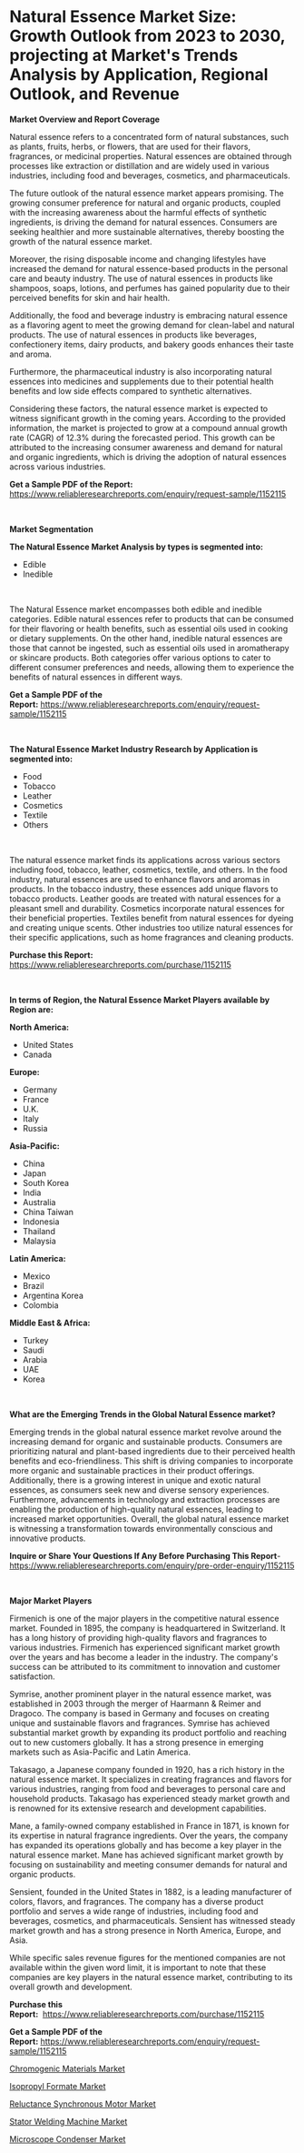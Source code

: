 <p><h1>Natural Essence Market Size: Growth Outlook from 2023 to 2030, projecting at Market's Trends Analysis by Application, Regional Outlook, and Revenue</h1></p><p><strong>Market Overview and Report Coverage</strong></p>
<p><p>Natural essence refers to a concentrated form of natural substances, such as plants, fruits, herbs, or flowers, that are used for their flavors, fragrances, or medicinal properties. Natural essences are obtained through processes like extraction or distillation and are widely used in various industries, including food and beverages, cosmetics, and pharmaceuticals.</p><p>The future outlook of the natural essence market appears promising. The growing consumer preference for natural and organic products, coupled with the increasing awareness about the harmful effects of synthetic ingredients, is driving the demand for natural essences. Consumers are seeking healthier and more sustainable alternatives, thereby boosting the growth of the natural essence market.</p><p>Moreover, the rising disposable income and changing lifestyles have increased the demand for natural essence-based products in the personal care and beauty industry. The use of natural essences in products like shampoos, soaps, lotions, and perfumes has gained popularity due to their perceived benefits for skin and hair health.</p><p>Additionally, the food and beverage industry is embracing natural essence as a flavoring agent to meet the growing demand for clean-label and natural products. The use of natural essences in products like beverages, confectionery items, dairy products, and bakery goods enhances their taste and aroma.</p><p>Furthermore, the pharmaceutical industry is also incorporating natural essences into medicines and supplements due to their potential health benefits and low side effects compared to synthetic alternatives.</p><p>Considering these factors, the natural essence market is expected to witness significant growth in the coming years. According to the provided information, the market is projected to grow at a compound annual growth rate (CAGR) of 12.3% during the forecasted period. This growth can be attributed to the increasing consumer awareness and demand for natural and organic ingredients, which is driving the adoption of natural essences across various industries.</p></p>
<p><strong>Get a Sample PDF of the Report:</strong> <a href="https://www.reliableresearchreports.com/enquiry/request-sample/1152115">https://www.reliableresearchreports.com/enquiry/request-sample/1152115</a></p>
<p>&nbsp;</p>
<p><strong>Market Segmentation</strong></p>
<p><strong>The Natural Essence Market Analysis by types is segmented into:</strong></p>
<p><ul><li>Edible</li><li>Inedible</li></ul></p>
<p>&nbsp;</p>
<p><p>The Natural Essence market encompasses both edible and inedible categories. Edible natural essences refer to products that can be consumed for their flavoring or health benefits, such as essential oils used in cooking or dietary supplements. On the other hand, inedible natural essences are those that cannot be ingested, such as essential oils used in aromatherapy or skincare products. Both categories offer various options to cater to different consumer preferences and needs, allowing them to experience the benefits of natural essences in different ways.</p></p>
<p><strong>Get a Sample PDF of the Report:</strong>&nbsp;<a href="https://www.reliableresearchreports.com/enquiry/request-sample/1152115">https://www.reliableresearchreports.com/enquiry/request-sample/1152115</a></p>
<p>&nbsp;</p>
<p><strong>The Natural Essence Market Industry Research by Application is segmented into:</strong></p>
<p><ul><li>Food</li><li>Tobacco</li><li>Leather</li><li>Cosmetics</li><li>Textile</li><li>Others</li></ul></p>
<p>&nbsp;</p>
<p><p>The natural essence market finds its applications across various sectors including food, tobacco, leather, cosmetics, textile, and others. In the food industry, natural essences are used to enhance flavors and aromas in products. In the tobacco industry, these essences add unique flavors to tobacco products. Leather goods are treated with natural essences for a pleasant smell and durability. Cosmetics incorporate natural essences for their beneficial properties. Textiles benefit from natural essences for dyeing and creating unique scents. Other industries too utilize natural essences for their specific applications, such as home fragrances and cleaning products.</p></p>
<p><strong>Purchase this Report:</strong>&nbsp; <a href="https://www.reliableresearchreports.com/purchase/1152115">https://www.reliableresearchreports.com/purchase/1152115</a></p>
<p>&nbsp;</p>
<p><strong>In terms of Region, the Natural Essence Market Players available by Region are:</strong></p>
<p>
    <p> <strong> North America: </strong>
        <ul>
            <li>United States</li>
            <li>Canada</li>
        </ul>
        </p> 
    <p> <strong> Europe: </strong>
        <ul>
            <li>Germany</li>
            <li>France</li>
            <li>U.K.</li>
            <li>Italy</li>
            <li>Russia</li>
        </ul>
        </p> 
    <p> <strong> Asia-Pacific: </strong>
        <ul>
            <li>China</li>
            <li>Japan</li>
            <li>South Korea</li>
            <li>India</li>
            <li>Australia</li>
            <li>China Taiwan</li>
            <li>Indonesia</li>
            <li>Thailand</li>
            <li>Malaysia</li>
        </ul>
        </p> 
    <p> <strong> Latin America: </strong>
        <ul>
            <li>Mexico</li>
            <li>Brazil</li>
            <li>Argentina Korea</li>
            <li>Colombia</li>
        </ul>
        </p> 
    <p> <strong> Middle East & Africa: </strong>
        <ul>
            <li>Turkey</li>
            <li>Saudi</li>
            <li>Arabia</li>
            <li>UAE</li>
            <li>Korea</li>
        </ul>
    </p>
    </p>
<p>&nbsp;</p>
<p><strong>What are the Emerging Trends in the Global Natural Essence market?</strong></p>
<p><p>Emerging trends in the global natural essence market revolve around the increasing demand for organic and sustainable products. Consumers are prioritizing natural and plant-based ingredients due to their perceived health benefits and eco-friendliness. This shift is driving companies to incorporate more organic and sustainable practices in their product offerings. Additionally, there is a growing interest in unique and exotic natural essences, as consumers seek new and diverse sensory experiences. Furthermore, advancements in technology and extraction processes are enabling the production of high-quality natural essences, leading to increased market opportunities. Overall, the global natural essence market is witnessing a transformation towards environmentally conscious and innovative products.</p></p>
<p><strong>Inquire or Share Your Questions If Any Before Purchasing This Report</strong>- <a href="https://www.reliableresearchreports.com/enquiry/pre-order-enquiry/1152115">https://www.reliableresearchreports.com/enquiry/pre-order-enquiry/1152115</a></p>
<p>&nbsp;</p>
<p><strong>Major Market Players</strong></p>
<p><p>Firmenich is one of the major players in the competitive natural essence market. Founded in 1895, the company is headquartered in Switzerland. It has a long history of providing high-quality flavors and fragrances to various industries. Firmenich has experienced significant market growth over the years and has become a leader in the industry. The company's success can be attributed to its commitment to innovation and customer satisfaction.</p><p>Symrise, another prominent player in the natural essence market, was established in 2003 through the merger of Haarmann & Reimer and Dragoco. The company is based in Germany and focuses on creating unique and sustainable flavors and fragrances. Symrise has achieved substantial market growth by expanding its product portfolio and reaching out to new customers globally. It has a strong presence in emerging markets such as Asia-Pacific and Latin America.</p><p>Takasago, a Japanese company founded in 1920, has a rich history in the natural essence market. It specializes in creating fragrances and flavors for various industries, ranging from food and beverages to personal care and household products. Takasago has experienced steady market growth and is renowned for its extensive research and development capabilities.</p><p>Mane, a family-owned company established in France in 1871, is known for its expertise in natural fragrance ingredients. Over the years, the company has expanded its operations globally and has become a key player in the natural essence market. Mane has achieved significant market growth by focusing on sustainability and meeting consumer demands for natural and organic products.</p><p>Sensient, founded in the United States in 1882, is a leading manufacturer of colors, flavors, and fragrances. The company has a diverse product portfolio and serves a wide range of industries, including food and beverages, cosmetics, and pharmaceuticals. Sensient has witnessed steady market growth and has a strong presence in North America, Europe, and Asia.</p><p>While specific sales revenue figures for the mentioned companies are not available within the given word limit, it is important to note that these companies are key players in the natural essence market, contributing to its overall growth and development.</p></p>
<p><strong>Purchase this Report:</strong>&nbsp;&nbsp;<a href="https://www.reliableresearchreports.com/purchase/1152115">https://www.reliableresearchreports.com/purchase/1152115</a></p>
<p></p>
<p><strong>Get a Sample PDF of the Report:</strong>&nbsp;<a href="https://www.reliableresearchreports.com/enquiry/request-sample/1152115">https://www.reliableresearchreports.com/enquiry/request-sample/1152115</a></p>
<p><p><a href="https://github.com/prosalinda88/Market-Research-Report-List-1/blob/main/chromogenic-materials-market.md">Chromogenic Materials Market</a></p><p><a href="https://github.com/amae102299/Market-Research-Report-List-1/blob/main/isopropyl-formate-market.md">Isopropyl Formate Market</a></p><p><a href="https://medium.com/@jewelmohr/reluctance-synchronous-motor-market-comprehensive-assessment-by-type-application-and-geography-516f26b4edd0">Reluctance Synchronous Motor Market</a></p><p><a href="https://medium.com/@daveblock1987/stator-welding-machine-nbsp-market-focuses-on-market-share-size-and-projected-forecast-till-2030-0b0b3ef9ce7d">Stator Welding Machine Market</a></p><p><a href="https://medium.com/@nyahmertz/decoding-microscope-condenser-market-metrics-market-share-trends-and-growth-patterns-e2df04835482">Microscope Condenser Market</a></p></p>